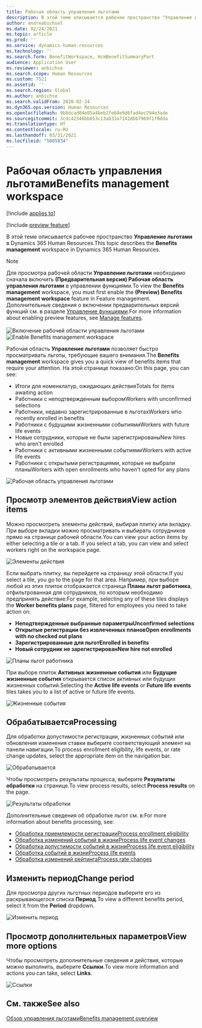 ```yaml
---
title: Рабочая область управления льготами
description: В этой теме описывается рабочее пространство "Управление льготами" в Dynamics 365 Human Resources.
author: andreabichsel
ms.date: 02/24/2021
ms.topic: article
ms.prod: ''
ms.service: dynamics-human-resources
ms.technology: ''
ms.search.form: BenefitWorkspace, HcmBenefitSummaryPart
audience: Application User
ms.reviewer: anbichse
ms.search.scope: Human Resources
ms.custom: 7521
ms.assetid: ''
ms.search.region: Global
ms.author: anbichse
ms.search.validFrom: 2020-02-24
ms.dyn365.ops.version: Human Resources
ms.openlocfilehash: 9b8dcad04e85a4beb2fe68e9d6fad4ec794e3ade
ms.sourcegitcommit: 3cdc42346bb653c13ab33a7142dbb7969f1f6dda
ms.translationtype: HT
ms.contentlocale: ru-RU
ms.lasthandoff: 03/31/2021
ms.locfileid: "5805834"
---
```

# <a name="benefits-management-workspace"></a><span data-ttu-id="62856-103">Рабочая область управления льготами</span><span class="sxs-lookup"><span data-stu-id="62856-103">Benefits management workspace</span></span>

[!include [applies to](../includes/applies-to-hr.md)]

[!include [preview feature](./includes/preview-feature.md)]

<span data-ttu-id="62856-104">В этой теме описывается рабочее пространство **Управление льготами** в Dynamics 365 Human Resources.</span><span class="sxs-lookup"><span data-stu-id="62856-104">This topic describes the **Benefits management** workspace in Dynamics 365 Human Resources.</span></span>

> [!NOTE]
> <span data-ttu-id="62856-105">Для просмотра рабочей области **Управление льготами** необходимо сначала включить **(Предварительная версия) Рабочая область управления льготами** в управлении функциями.</span><span class="sxs-lookup"><span data-stu-id="62856-105">To view the **Benefits management** workspace, you must first enable the **(Preview) Benefits management workspace** feature in Feature management.</span></span> <span data-ttu-id="62856-106">Дополнительные сведения о включении предварительных версий функций см. в разделе [Управление функциями](../hr-admin-manage-features.md).</span><span class="sxs-lookup"><span data-stu-id="62856-106">For more information about enabling preview features, see [Manage features](../hr-admin-manage-features.md).</span></span><br><br><span data-ttu-id="62856-107">![Включение рабочей области управления льготами](./media/hr-benefits-management-workspace-enable.png)</span><span class="sxs-lookup"><span data-stu-id="62856-107">![Enable Benefits management workspace](./media/hr-benefits-management-workspace-enable.png)</span></span>

<span data-ttu-id="62856-108">Рабочая область **Управление льготами** позволяет быстро просматривать льготы, требующие вашего внимания.</span><span class="sxs-lookup"><span data-stu-id="62856-108">The **Benefits management** workspace gives you a quick view of benefits items that require your attention.</span></span> <span data-ttu-id="62856-109">На этой странице показано:</span><span class="sxs-lookup"><span data-stu-id="62856-109">On this page, you can see:</span></span>

- <span data-ttu-id="62856-110">Итоги для номенклатур, ожидающих действия</span><span class="sxs-lookup"><span data-stu-id="62856-110">Totals for items awaiting action</span></span>
- <span data-ttu-id="62856-111">Работники с неподтвержденным выбором</span><span class="sxs-lookup"><span data-stu-id="62856-111">Workers with unconfirmed selections</span></span>
- <span data-ttu-id="62856-112">Работники, недавно зарегистрированные в льготах</span><span class="sxs-lookup"><span data-stu-id="62856-112">Workers who recently enrolled in benefits</span></span>
- <span data-ttu-id="62856-113">Работники с будущими жизненными событиями</span><span class="sxs-lookup"><span data-stu-id="62856-113">Workers with future life events</span></span>
- <span data-ttu-id="62856-114">Новые сотрудники, которые не были зарегистрированы</span><span class="sxs-lookup"><span data-stu-id="62856-114">New hires who aren't enrolled</span></span>
- <span data-ttu-id="62856-115">Работники с активными жизненными событиями</span><span class="sxs-lookup"><span data-stu-id="62856-115">Workers with active life events</span></span>
- <span data-ttu-id="62856-116">Работники с открытыми регистрациями, которые не выбрали планы</span><span class="sxs-lookup"><span data-stu-id="62856-116">Workers with open enrollments who haven't opted for any plans</span></span>

![Рабочая область управления льготами](./media/hr-benefits-management-workspace.png)

## <a name="view-action-items"></a><span data-ttu-id="62856-118">Просмотр элементов действия</span><span class="sxs-lookup"><span data-stu-id="62856-118">View action items</span></span>

<span data-ttu-id="62856-119">Можно просмотреть элементы действий, выбирая плитку или вкладку. При выборе вкладки можно просматривать и выбирать сотрудников прямо на странице рабочей области.</span><span class="sxs-lookup"><span data-stu-id="62856-119">You can view your action items by either selecting a tile or a tab. If you select a tab, you can view and select workers right on the workspace page.</span></span>

![Элементы действия](./media/hr-benefits-management-workspace-action-items.png)

<span data-ttu-id="62856-121">Если выбрать плитку, вы перейдете на страницу этой области.</span><span class="sxs-lookup"><span data-stu-id="62856-121">If you select a tile, you go to the page for that area.</span></span> <span data-ttu-id="62856-122">Например, при выборе любой из этих плиток отображается страница **Планы льгот работника**, отфильтрованная для сотрудников, по которым необходимо предпринять действие:</span><span class="sxs-lookup"><span data-stu-id="62856-122">For example, selecting any of these tiles displays the **Worker benefits plans** page, filtered for employees you need to take action on:</span></span>

- <span data-ttu-id="62856-123">**Неподтвержденные выбранные параметры**</span><span class="sxs-lookup"><span data-stu-id="62856-123">**Unconfirmed selections**</span></span>
- <span data-ttu-id="62856-124">**Открытые регистрации без извлеченных планов**</span><span class="sxs-lookup"><span data-stu-id="62856-124">**Open enrollments with no checked out plans**</span></span>
- <span data-ttu-id="62856-125">**Зарегистрированные для льгот**</span><span class="sxs-lookup"><span data-stu-id="62856-125">**Enrolled in benefits**</span></span>
- <span data-ttu-id="62856-126">**Новый сотрудник не зарегистрирован**</span><span class="sxs-lookup"><span data-stu-id="62856-126">**New hire not enrolled**</span></span>

![Планы льгот работника](./media/hr-benefits-management-workspace-plans.png)

<span data-ttu-id="62856-128">При выборе плиток **Активных жизненные события** или **Будущие жизненные события** открывается список активных или будущих жизненных событий.</span><span class="sxs-lookup"><span data-stu-id="62856-128">Selecting the **Active life events** or **Future life events** tiles takes you to a list of active or future life events.</span></span>

![Жизненные события](./media/hr-benefits-management-workspace-life-events.png)

## <a name="processing"></a><span data-ttu-id="62856-130">Обрабатывается</span><span class="sxs-lookup"><span data-stu-id="62856-130">Processing</span></span>

<span data-ttu-id="62856-131">Для обработки допустимости регистрации, жизненных событий или обновления изменения ставки выберите соответствующий элемент на панели навигации.</span><span class="sxs-lookup"><span data-stu-id="62856-131">To process enrollment eligibility, life events, or rate change updates, select the appropriate item on the navigation bar.</span></span>

![Обрабатывается](./media/hr-benefits-management-workspace-processing.png)

<span data-ttu-id="62856-133">Чтобы просмотреть результаты процесса, выберите **Результаты обработки** на странице.</span><span class="sxs-lookup"><span data-stu-id="62856-133">To view process results, select **Process results** on the page.</span></span>

![Результаты обработки](./media/hr-benefits-management-workspace-process-results.png)

<span data-ttu-id="62856-135">Дополнительные сведения об обработке льгот см. в:</span><span class="sxs-lookup"><span data-stu-id="62856-135">For more information about benefits processing, see:</span></span>

- [<span data-ttu-id="62856-136">Обработка приемлемости регистрации</span><span class="sxs-lookup"><span data-stu-id="62856-136">Process enrollment eligibility</span></span>](hr-benefits-process-enrollment-eligibility.md)
- [<span data-ttu-id="62856-137">Обработка изменений событий в жизни</span><span class="sxs-lookup"><span data-stu-id="62856-137">Process life event changes</span></span>](hr-benefits-process-life-event-changes.md)
- [<span data-ttu-id="62856-138">Обработка допустимости событий в жизни</span><span class="sxs-lookup"><span data-stu-id="62856-138">Process life event eligibility</span></span>](hr-benefits-process-life-event-eligibility.md)
- [<span data-ttu-id="62856-139">Обработка событий в жизни</span><span class="sxs-lookup"><span data-stu-id="62856-139">Process life events</span></span>](hr-benefits-process-life-events.md)
- [<span data-ttu-id="62856-140">Обработка изменений рейтинга</span><span class="sxs-lookup"><span data-stu-id="62856-140">Process rate changes</span></span>](hr-benefits-process-rate-changes.md)

## <a name="change-period"></a><span data-ttu-id="62856-141">Изменить период</span><span class="sxs-lookup"><span data-stu-id="62856-141">Change period</span></span>

<span data-ttu-id="62856-142">Для просмотра других льготных периодов выберите его из раскрывающегося списка **Период**.</span><span class="sxs-lookup"><span data-stu-id="62856-142">To view a different benefits period, select it from the **Period** dropdown.</span></span>

![Изменить период](./media/hr-benefits-management-workspace-period.png)

## <a name="view-more-options"></a><span data-ttu-id="62856-144">Просмотр дополнительных параметров</span><span class="sxs-lookup"><span data-stu-id="62856-144">View more options</span></span>

<span data-ttu-id="62856-145">Чтобы просмотреть дополнительные сведения и действия, которые можно выполнить, выберите **Ссылки**.</span><span class="sxs-lookup"><span data-stu-id="62856-145">To view more information and actions you can take, select **Links**.</span></span>

![Ссылки](./media/hr-benefits-management-workspace-links.png)

## <a name="see-also"></a><span data-ttu-id="62856-147">См. также</span><span class="sxs-lookup"><span data-stu-id="62856-147">See also</span></span>

[<span data-ttu-id="62856-148">Обзор управления льготами</span><span class="sxs-lookup"><span data-stu-id="62856-148">Benefits management overview</span></span>](hr-benefits-management-overview.md)